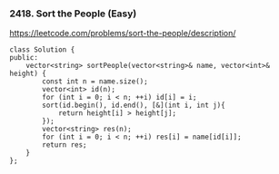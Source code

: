 ### 2418. Sort the People (Easy)

https://leetcode.com/problems/sort-the-people/description/

```
class Solution {
public:
    vector<string> sortPeople(vector<string>& name, vector<int>& height) {
        const int n = name.size();
        vector<int> id(n);
        for (int i = 0; i < n; ++i) id[i] = i;
        sort(id.begin(), id.end(), [&](int i, int j){
            return height[i] > height[j];
        });
        vector<string> res(n);
        for (int i = 0; i < n; ++i) res[i] = name[id[i]];
        return res;
    }
};
```
